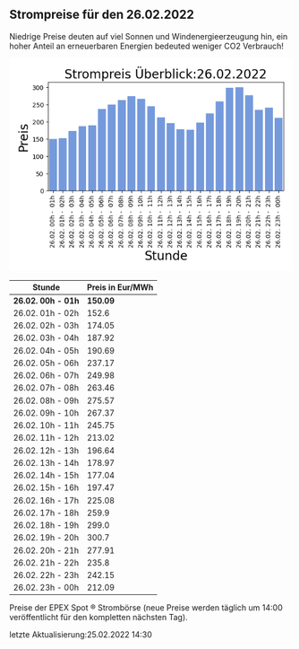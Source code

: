 
## Strompreise für den 26.02.2022

Niedrige Preise deuten auf viel Sonnen und Windenergieerzeugung hin, ein hoher Anteil an erneuerbaren Energien bedeuted weniger CO2 Verbrauch!

![Strompreis übersicht](imgs/strompreis_uebersicht.png)

| Stunde | Preis in Eur/MWh |
|---|---|
| **26.02. 00h -  01h** | **150.09** | 
| 26.02. 01h -  02h | 152.6 | 
| 26.02. 02h -  03h | 174.05 | 
| 26.02. 03h -  04h | 187.92 | 
| 26.02. 04h -  05h | 190.69 | 
| 26.02. 05h -  06h | 237.17 | 
| 26.02. 06h -  07h | 249.98 | 
| 26.02. 07h -  08h | 263.46 | 
| 26.02. 08h -  09h | 275.57 | 
| 26.02. 09h -  10h | 267.37 | 
| 26.02. 10h -  11h | 245.75 | 
| 26.02. 11h -  12h | 213.02 | 
| 26.02. 12h -  13h | 196.64 | 
| 26.02. 13h -  14h | 178.97 | 
| 26.02. 14h -  15h | 177.04 | 
| 26.02. 15h -  16h | 197.47 | 
| 26.02. 16h -  17h | 225.08 | 
| 26.02. 17h -  18h | 259.9 | 
| 26.02. 18h -  19h | 299.0 | 
| 26.02. 19h -  20h | 300.7 | 
| 26.02. 20h -  21h | 277.91 | 
| 26.02. 21h -  22h | 235.8 | 
| 26.02. 22h -  23h | 242.15 | 
| 26.02. 23h -  00h | 212.09 | 

Preise der EPEX Spot ® Strombörse (neue Preise werden täglich um 14:00 veröffentlicht für den kompletten nächsten Tag).

letzte Aktualisierung:25.02.2022 14:30